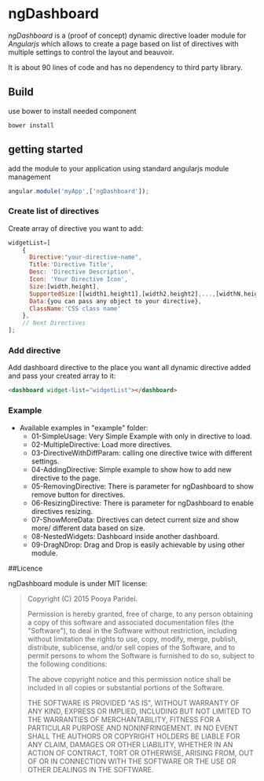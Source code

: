 # ngDashboard

*ngDashboard* is a (proof of concept) dynamic directive loader module for *Angularjs* which allows to create a page based on list of directives with multiple settings to control the layout and beauvoir.

It is about 90 lines of code and has no dependency to third party library.

## Build ##
use bower to install needed component

```
bower install
```

## getting started


add the module to your application using standard angularjs module management
```javascript
angular.module('myApp',['ngDashboard']);
```
### Create list of directives

Create array of directive you want to add:

```javascript
widgetList=[
    {
      Directive:"your-directive-name",
      Title:'Directive Title',
      Desc: 'Directive Description',
      Icon: 'Your Directive Icon',
      Size:[width,height],
      SupportedSize:[[width1,height1],[width2,height2],...,[widthN,heightN]],
      Data:{you can pass any object to your directive},
      ClassName:'CSS class name'
    },
    // Next Directives
];

```

### Add directive

Add dashboard directive to the place you want all dynamic directive added and pass your created array to it:

```html
<dashboard widget-list="widgetList"></dashboard>
```

### Example

* Available examples in "example" folder:
  * 01-SimpleUsage: Very Simple Example with only in directive to load.
  * 02-MultipleDirective: Load more directives.
  * 03-DirectiveWithDiffParam: calling one directive twice with different settings.
  * 04-AddingDirective: Simple example to show how to add new directive to the page.
  * 05-RemovingDirective: There is parameter for ngDashboard to show remove button for directives.
  * 06-ResizingDirective: There is parameter for ngDashboard to enable directives resizing.
  * 07-ShowMoreData: Directives can detect current size and show more/ different data based on size.
  * 08-NestedWidgets: Dashboard inside another dashboard.
  * 09-DragNDrop: Drag and Drop is easily achievable by using other module.


##Licence

ngDashboard module is under MIT license:

> Copyright (C) 2015 Pooya Paridel.
>
> Permission is hereby granted, free of charge, to any person
> obtaining a copy of this software and associated documentation files
> (the "Software"), to deal in the Software without restriction,
> including without limitation the rights to use, copy, modify, merge,
> publish, distribute, sublicense, and/or sell copies of the Software,
> and to permit persons to whom the Software is furnished to do so,
> subject to the following conditions:
>
> The above copyright notice and this permission notice shall be
> included in all copies or substantial portions of the Software.
>
> THE SOFTWARE IS PROVIDED "AS IS", WITHOUT WARRANTY OF ANY KIND,
> EXPRESS OR IMPLIED, INCLUDING BUT NOT LIMITED TO THE WARRANTIES OF
> MERCHANTABILITY, FITNESS FOR A PARTICULAR PURPOSE AND
> NONINFRINGEMENT. IN NO EVENT SHALL THE AUTHORS OR COPYRIGHT HOLDERS
> BE LIABLE FOR ANY CLAIM, DAMAGES OR OTHER LIABILITY, WHETHER IN AN
> ACTION OF CONTRACT, TORT OR OTHERWISE, ARISING FROM, OUT OF OR IN
> CONNECTION WITH THE SOFTWARE OR THE USE OR OTHER DEALINGS IN THE
> SOFTWARE.
